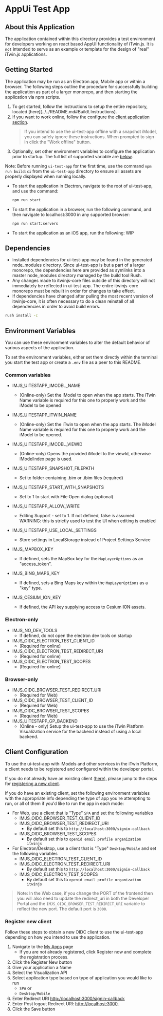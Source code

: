 # AppUi Test App

## About this Application

The application contained within this directory provides a test environment for developers working on react based AppUI functionality of iTwin.js. It is `not` intended to serve as an example or template for the design of "real" iTwin.js applications.

## Getting Started

The application may be run as an Electron app, Mobile app or within a browser. The following steps outline the procedure for successfully building the application as part of a larger monorepo, and then starting the application via npm scripts.

1. To get started, follow the instructions to setup the entire repository, located [here](../../README.md#Build\ Instructions).
2. If you want to work online, follow the configure the [client application section](#client-configuration).
    > If you intend to use the ui-test-app offline with a snapshot iModel, you can safely ignore these instructions. When prompted to sign-in click the "Work offline" button.
3. Optionally, set other environment variables to configure the application prior to startup. The full list of supported variable are [below](#environment-variables).

Note: Before running `ui-test-app` for the first time, use the command `npm run build:ci` from the `ui-test-app` directory to ensure all assets are properly displayed when running locally.

* To start the application in Electron, navigate to the root of ui-test-app, and use the command:

  ```cmd
  npm run start
  ```

* To start the application in a browser, run the following command, and then navigate to localhost:3000 in any supported browser:

  ```cmd
  npm run start:servers
  ```

* To start the application as an iOS app, run the following: WIP

## Dependencies

* Installed dependencies for ui-test-app may be found in the generated node_modules directory. Since ui-test-app is but a part of a larger monorepo, the dependencies here are provided as symlinks into a master node_modules directory managed by the build tool Rush.
* Any changes made to itwinjs-core files outside of this directory will not immediately be reflected in ui-test-app. The entire itwinjs-core monorepo must be rebuilt in order for changes to take effect.
* If dependencies have changed after pulling the most recent version of itwinjs-core, it is often necessary to do a clean reinstall of all dependencies in order to avoid build errors.

```cmd
rush install -c
```

## Environment Variables

You can use these environment variables to alter the default behavior of various aspects of the application.

To set the environment variables, either set them directly within the terminal you start the test app or create a `.env` file as a peer to this README.

### Common variables

* IMJS_UITESTAPP_IMODEL_NAME
  * (Online-only) Set the iModel to open when the app starts. The iTwin Name variable is required for this one to properly work and the iModel to be opened
* IMJS_UITESTAPP_ITWIN_NAME
  * (Online-only) Set the iTwin to open when the app starts. The iModel Name variable is required for this one to properly work and the iModel to be opened.
* IMJS_UITESTAPP_IMODEL_VIEWID
  * (Online-only) Opens the provided iModel to the viewId, otherwise IModelIndex page is used.
* IMJS_UITESTAPP_SNAPSHOT_FILEPATH
  * Set to folder containing .bim or .ibim files (required)
* IMJS_UITESTAPP_START_WITH_SNAPSHOTS
  * Set to 1 to start with File Open dialog (optional)
* IMJS_UITESTAPP_ALLOW_WRITE
  * Editing Support - set to 1. If not defined, false is assumed. WARNING: this is strictly used to test the UI when editing is enabled
* IMJS_UITESTAPP_USE_LOCAL_SETTINGS
  * Store settings in LocalStorage instead of Project Settings Service

* IMJS_MAPBOX_KEY
  * If defined, sets the MapBox key for the `MapLayerOptions` as an "access_token".
* IMJS_BING_MAPS_KEY
  * If defined, sets a Bing Maps key within the `MapLayerOptions` as a "key" type.
* IMJS_CESIUM_ION_KEY
  * If defined, the API key supplying access to Cesium ION assets.

### Electron-only

* IMJS_NO_DEV_TOOLS
  * If defined, do not open the electron dev tools on startup
* IMJS_OIDC_ELECTRON_TEST_CLIENT_ID
  * (Required for online)
* IMJS_OIDC_ELECTRON_TEST_REDIRECT_URI
  * (Required for online)
* IMJS_OIDC_ELECTRON_TEST_SCOPES
  * (Required for online)

### Browser-only

* IMJS_OIDC_BROWSER_TEST_REDIRECT_URI
  * (Required for Web)
* IMJS_OIDC_BROWSER_TEST_CLIENT_ID
  * (Required for Web)
* IMJS_OIDC_BROWSER_TEST_SCOPES
  * (Required for Web)
* IMJS_UITESTAPP_GP_BACKEND
  * (Online - only) Setup the ui-test-app to use the iTwin Platform Visualization service for the backend instead of using a local backend.

## Client Configuration

To use the ui-test-app with iModels and other services in the iTwin Platform, a client needs to be registered and configured within the developer portal.

If you do not already have an existing client ([here](https://developer.bentley.com/my-apps/)), please jump to the steps for [registering a new client](#register-new-client).

If you do have an existing client, set the following environment variables with the appropriate info depending the type of app you're attempting to run, or all of them if you'd like to run the app in each mode:

* For Web, use a client that is "Type" `SPA` and set the following variables
  * IMJS_OIDC_BROWSER_TEST_CLIENT_ID
  * IMJS_OIDC_BROWSER_TEST_REDIRECT_URI
    * By default set this to `http://localhost:3000/signin-callback`
  * IMJS_OIDC_BROWSER_TEST_SCOPES
    * By default set this to `openid email profile organization itwinjs`
* For Electron/Desktop, use a client that is "Type" `Desktop/Mobile` and set the following variables
  * IMJS_OIDC_ELECTRON_TEST_CLIENT_ID
  * IMJS_OIDC_ELECTRON_TEST_REDIRECT_URI
    * By default set this to `http://localhost:3000/signin-callback`
  * IMJS_OIDC_ELECTRON_TEST_SCOPES
    * By default set this to `openid email profile organization itwinjs`

> Note: In the Web case, if you change the PORT of the frontend then you will also need to update the redirect_uri in both the Developer Portal and the `IMJS_OIDC_BROWSER_TEST_REDIRECT_URI` variable to reflect the new port. The default port is `3000`.

### Register new client

Follow these steps to obtain a new OIDC client to use the ui-test-app depending on how you intend to use the application.

1. Navigate to the [My Apps](https://developer.bentley.com/my-apps/) page
    * If you are not already registered, click Register now and complete the registration process.
1. Click the Register New button
1. Give your application a Name
1. Select the Visualization API
1. Select application type based on type of application you would like to run
    * `SPA` or
    * `Desktop/Mobile`
1. Enter Redirect URI <http://localhost:3000/signin-callback>
1. Enter Post logout Redirect URI: <http://localhost:3000>.
1. Click the Save button
